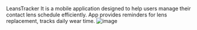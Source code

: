 LeansTracker
It is a mobile application designed to help users manage their contact lens schedule efficiently. App provides reminders for lens replacement, tracks daily wear time.
![image](https://github.com/user-attachments/assets/82c1ba4d-dc62-4109-a16f-b35a941938aa)
